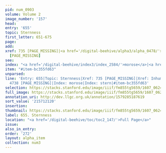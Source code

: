 ```yaml
---
pid: num_0903
volume: Volume 2
image_number: '157'
head:
entry: '655'
topic: Sternness
first_letter: 651-675
page:
add:
xref: 735 [PAGE_MISSING]|<a href='/digital-beehive/alpha3/alpha_0478/'>Inhumanity</a>|4738
  [PAGE_MISSING]
see:
index: "<a href='/digital-beehive/index3/index_2584/'>morose</a>|<a href='/digital-beehive/index4/index_3897/'>stern</a>"
item: "#item-bc355fd63"
unparsed:
line: 'Entry: 655|Topic: Sternness|Xref: 735 [PAGE_MISSING]|Xref: Inhumanity|Xref:
  4738 [PAGE_MISSING]|Index: morose|Index: stern|#item-bc355fd63'
selection: https://stacks.stanford.edu/image/iiif/fm855tg5659/1607_0624/403,2120,2882,682/full/0/default.jpg
full_image: https://stacks.stanford.edu/image/iiif/fm855tg5659/1607_0624/full/full/0/default.jpg
annotation_uri: http://dev.llgc.org.uk/annotation/1579285187619
sort_value: '215712120'
insertion:
thumbnail: https://stacks.stanford.edu/image/iiif/fm855tg5659/1607_0624/403,2120,600,180/250,/0/default.jpg
label: 655. Sternness
location: "<a href='/digital-beehive/toc/toc2_147/'>Full Page</a>"
issue:
also_in_entry:
order: '272'
layout: alpha_item
collection: num3
---
```

